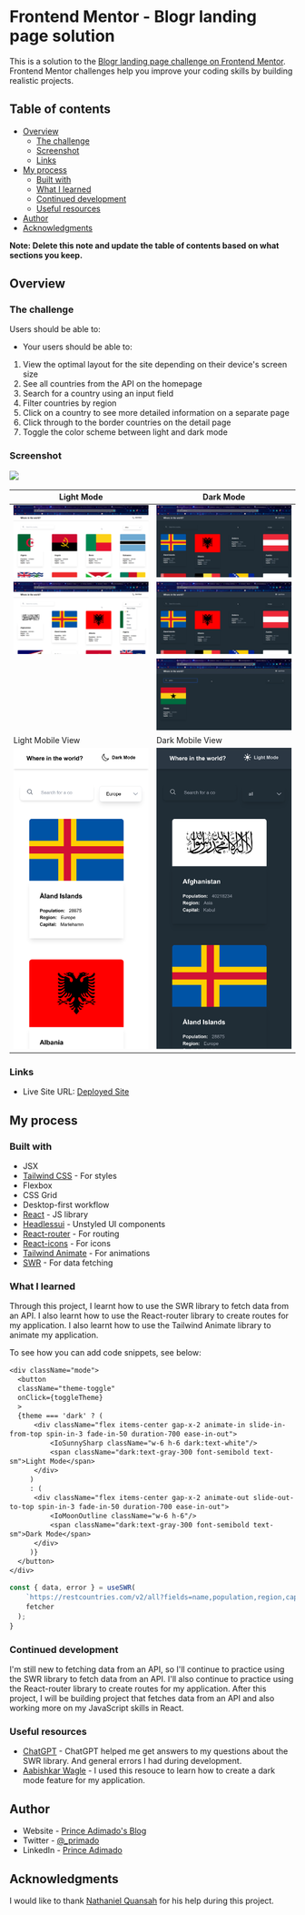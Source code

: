 # Frontend Mentor - Blogr landing page solution

This is a solution to the [Blogr landing page challenge on Frontend Mentor](https://www.frontendmentor.io/challenges/blogr-landing-page-EX2RLAApP). Frontend Mentor challenges help you improve your coding skills by building realistic projects. 

## Table of contents

- [Overview](#overview)
  - [The challenge](#the-challenge)
  - [Screenshot](#screenshot)
  - [Links](#links)
- [My process](#my-process)
  - [Built with](#built-with)
  - [What I learned](#what-i-learned)
  - [Continued development](#continued-development)
  - [Useful resources](#useful-resources)
- [Author](#author)
- [Acknowledgments](#acknowledgments)

**Note: Delete this note and update the table of contents based on what sections you keep.**

## Overview

### The challenge

Users should be able to:

- Your users should be able to:

1. View the optimal layout for the site depending on their device's screen size
2. See all countries from the API on the homepage
3. Search for a country using an input field
4. Filter countries by region
5. Click on a country to see more detailed information on a separate page
6. Click through to the border countries on the detail page
7. Toggle the color scheme between light and dark mode

### Screenshot

![](./screenshot.jpg)

| Light Mode | Dark Mode |
| ---------- | --------- |
| ![](./src/design/screenshot/man-countries-003.png) | ![](./src/design/screenshot/man-countries-004.png )|
| ![](./src/design/screenshot/man-countries-002.png) | ![](./src/design/screenshot/man-countries-004.png )|
| ![]() | ![](./src/design/screenshot/man-countries-007.png )|
| Light Mobile View | Dark Mobile View | 
| ![](./src/design/screenshot/man-countries-006.png) | ![](./src/design/screenshot/man-countries-005.png )|


### Links

- Live Site URL: [Deployed Site](https://your-live-site-url.com)

## My process

### Built with

- JSX
- [Tailwind CSS](https://tailwindcss.com/) - For styles
- Flexbox
- CSS Grid
- Desktop-first workflow
- [React](https://reactjs.org/) - JS library
- [Headlessui](https://headlessui.com/) - Unstyled UI components
- [React-router](https://reactrouter.com/) - For routing
- [React-icons](https://react-icons.github.io/react-icons/) - For icons
- [Tailwind Animate](https://github.com/jamiebuilds/tailwindcss-animate) - For animations
- [SWR](https://swr.vercel.app/) - For data fetching


### What I learned

Through this project, I learnt how to use the SWR library to fetch data from an API. I also learnt how to use the React-router library to create routes for my application. I also learnt how to use the Tailwind Animate library to animate my application.



To see how you can add code snippets, see below:


```JSX
<div className="mode">
  <button
  className="theme-toggle"
  onClick={toggleTheme}
  >
  {theme === 'dark' ? (
      <div className="flex items-center gap-x-2 animate-in slide-in-from-top spin-in-3 fade-in-50 duration-700 ease-in-out">
          <IoSunnySharp className="w-6 h-6 dark:text-white"/> 
          <span className="dark:text-gray-300 font-semibold text-sm">Light Mode</span>
      </div>
     )
     : (
      <div className="flex items-center gap-x-2 animate-out slide-out-to-top spin-in-3 fade-in-50 duration-700 ease-in-out">
          <IoMoonOutline className="w-6 h-6"/>
          <span className="dark:text-gray-300 font-semibold text-sm">Dark Mode</span>
      </div>
     )}
  </button>
</div>
```

```js
const { data, error } = useSWR(
    `https://restcountries.com/v2/all?fields=name,population,region,capital,flags`,
    fetcher
  );
}
```

### Continued development

I'm still new to fetching data from an API, so I'll continue to practice using the SWR library to fetch data from an API. I'll also continue to practice using the React-router library to create routes for my application. 
After this project, I will be building project that fetches data from an API and also working more on my JavaScript skills in React. 


### Useful resources

- [ChatGPT](https://chat.openai.com) - ChatGPT helped me get answers to my questions about the SWR library. And general errors I had during development.
- [Aabishkar Wagle](https://aabishkar.info.np/blogs/creating-a-dark-mode-feature-for-your-reactnextjs-application-with-tailwind-css) - I used this resouce to learn how to create a dark mode feature for my application.


## Author

- Website - [Prince Adimado's Blog](https://prince-adimado.hashnode.com/)
- Twitter - [@_primado](https://www.twitter.com/_primado)
- LinkedIn - [Prince Adimado](https://www.linkedin.com/in/primado/)

## Acknowledgments

I would like to thank [Nathaniel Quansah](https://twitter.com/onihani) for his help during this project.

